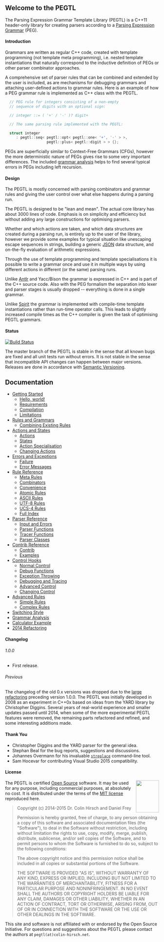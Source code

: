 ## Welcome to the PEGTL

The Parsing Expression Grammar Template Library (PEGTL) is a C++11 header-only library for creating parsers according to a [Parsing Expression Grammar](http://en.wikipedia.org/wiki/Parsing_expression_grammar) (PEG).

#### Introduction

Grammars are written as regular C++ code, created with template programming (not template meta programming), i.e. nested template instantiations that naturally correspond to the inductive definition of PEGs or other parser combinator approaches.

A comprehensive set of parser rules that can be combined and extended by the user is included, as are mechanisms for debugging grammars and attaching user-defined actions to grammar rules.
Here is an example of how a PEG grammar rule is implemented as C++ class with the PEGTL.

```c++
  // PEG rule for integers consisting of a non-empty
  // sequence of digits with an optional sign:

  // integer ::= ( '+' / '-' )? digit+

  // The same parsing rule implemented with the PEGTL:

  struct integer
     : pegtl::seq< pegtl::opt< pegtl::one< '+', '-' > >,
                   pegtl::plus< pegtl::digit > > {};
```

PEGs are superficially similar to Context-Free Grammars (CFGs), however the more deterministic nature of PEGs gives rise to some very important differences.
The included [grammar analysis](https://github.com/ColinH/PEGTL/wiki/Grammar-Analysis) helps to find several typical errors in PEGs including left recursion.

#### Design

The PEGTL is mostly concerned with parsing combinators and grammar rules and giving the user control over what else happens during a parsing run.

The PEGTL is designed to be "lean and mean".
The actual core library has about 3000 lines of code.
Emphasis is on simplicity and efficiency but without adding any large constructions for optimising parsers.

Whether and which actions are taken, and which data structures are created during a parsing run, is entirely up to the user of the library, however we provide some examples for typical situation like unescaping escape sequences in strings, building a generic [JSON](http://www.json.org/) data structure, and on-the-fly evaluation of arithmetic expressions.

Through the use of template programming and template specialisations it is possible to write a grammar once and use it in multiple ways by using different actions in different (or the same) parsing runs.

Unlike [Antlr](http://www.antlr.org/) and Yacc/Bison the grammar is expressed in C++ and is part of the C++ source code.
Also with the PEG formalism the separation into lexer and parser stages is usually dropped -- everything is done in a single grammar.

Unlike [Spirit](http://boost-spirit.com/) the grammar is implemented with compile-time template instantiations rather than run-time operator calls.
This leads to slightly increased compile times as the C++ compiler is given the task of optimising PEGTL grammars.

#### Status

[![Build Status](https://travis-ci.org/ColinH/PEGTL.svg)](https://travis-ci.org/ColinH/PEGTL)

The master branch of the PEGTL is stable in the sense that all known bugs are fixed and all unit tests run without errors. It is not stable in the sense that incompatible API changes can happen between major versions.
Releases are done in accordance with [Semantic Versioning](http://semver.org/).

## Documentation

* [Getting Started](https://github.com/ColinH/PEGTL/wiki/Getting-Started)
  * [Hello, world!](https://github.com/ColinH/PEGTL/wiki/Getting-Started#hello-world)
  * [Requirements](https://github.com/ColinH/PEGTL/wiki/Getting-Started#requirements)
  * [Compilation](https://github.com/ColinH/PEGTL/wiki/Getting-Started#compilation)
  * [Limitations](https://github.com/ColinH/PEGTL/wiki/Getting-Started#limitations)
* [Rules and Grammars](https://github.com/ColinH/PEGTL/wiki/Rules-and-Grammars)
  * [Combining Existing Rules](https://github.com/ColinH/PEGTL/wiki/Rules-and-Grammars#combining-existing-rules)
* [Actions and States](https://github.com/ColinH/PEGTL/wiki/Actions-and-States)
  * [Actions](https://github.com/ColinH/PEGTL/wiki/Actions-and-States#actions)
  * [States](https://github.com/ColinH/PEGTL/wiki/Actions-and-States#states)
  * [Action Specialisation](https://github.com/ColinH/PEGTL/wiki/Actions-and-States#action-specialisation)
  * [Changing Actions](https://github.com/ColinH/PEGTL/wiki/Actions-and-States#changing-actions)
* [Errors and Exceptions](https://github.com/ColinH/PEGTL/wiki/Errors-and-Exceptions)
  * [Failure](https://github.com/ColinH/PEGTL/wiki/Errors-and-Exceptions#failure)
  * [Error Messages](https://github.com/ColinH/PEGTL/wiki/Errors-and-Exceptions#error-messages)
* [Rule Reference](https://github.com/ColinH/PEGTL/wiki/Rule-Reference)
  * [Meta Rules](https://github.com/ColinH/PEGTL/wiki/Rule-Reference#meta-rules)
  * [Combinators](https://github.com/ColinH/PEGTL/wiki/Rule-Reference#combinators)
  * [Convenience](https://github.com/ColinH/PEGTL/wiki/Rule-Reference#convenience)
  * [Atomic Rules](https://github.com/ColinH/PEGTL/wiki/Rule-Reference#atomic-rules)
  * [ASCII Rules](https://github.com/ColinH/PEGTL/wiki/Rule-Reference#ascii-rules)
  * [UTF-8 Rules](https://github.com/ColinH/PEGTL/wiki/Rule-Reference#utf-8-rules)
  * [UCS-4 Rules](https://github.com/ColinH/PEGTL/wiki/Rule-Reference#ucs-4-rules)
  * [Full Index](https://github.com/ColinH/PEGTL/wiki/Rule-Reference#full-index)
* [Parser Reference](https://github.com/ColinH/PEGTL/wiki/Parser-Reference)
  * [Input and Errors](https://github.com/ColinH/PEGTL/wiki/Parser-Reference#input-and-errors)
  * [Parser Functions](https://github.com/ColinH/PEGTL/wiki/Parser-Reference#parser-functions)
  * [Tracer Functions](https://github.com/ColinH/PEGTL/wiki/Parser-Reference#tracer-functions)
  * [Parser Classes](https://github.com/ColinH/PEGTL/wiki/Parser-Reference#parser-classes)
* [Contrib Reference](https://github.com/ColinH/PEGTL/wiki/Contrib-Reference)
  * [Contrib](https://github.com/ColinH/PEGTL/wiki/Contrib-Reference#contrib)
  * [Examples](https://github.com/ColinH/PEGTL/wiki/Contrib-Reference#examples)
* [Control Hooks](https://github.com/ColinH/PEGTL/wiki/Control-Hooks)
  * [Normal Control](https://github.com/ColinH/PEGTL/wiki/Control-Hooks#normal-control)
  * [Debug Functions](https://github.com/ColinH/PEGTL/wiki/Control-Hooks#debug-functions)
  * [Exception Throwing](https://github.com/ColinH/PEGTL/wiki/Control-Hooks#exception-throwing)
  * [Debugging and Tracing](https://github.com/ColinH/PEGTL/wiki/Control-Hooks#debugging-and-tracing)
  * [Advanced Control](https://github.com/ColinH/PEGTL/wiki/Control-Hooks#advanced-control)
  * [Changing Control](https://github.com/ColinH/PEGTL/wiki/Control-Hooks#changing-control)
* [Advanced Rules](https://github.com/ColinH/PEGTL/wiki/Advanced-Rules)
  * [Simple Rules](https://github.com/ColinH/PEGTL/wiki/Advanced-Rules#simple-rules)
  * [Complex Rules](https://github.com/ColinH/PEGTL/wiki/Advanced-Rules#complex-rules)
* [Switching Style](https://github.com/ColinH/PEGTL/wiki/Switching-Style)
* [Grammar Analysis](https://github.com/ColinH/PEGTL/wiki/Grammar-Analysis)
* [Calculator Example](https://github.com/ColinH/PEGTL/wiki/Calculator-Example)
* [2014 Refactoring](https://github.com/ColinH/PEGTL/wiki/2014-Refactoring)

#### Changelog

###### 1.0.0

* First release.

###### Previous

The changelog of the old 0.x versions was dropped due to the [large refactoring](https://github.com/ColinH/PEGTL/wiki/2014-Refactoring) preceding version 1.0.0. The PEGTL was initially developed in 2008 as an experiment in C++0x based on ideas from the YARD library by Christopher Diggins.
Several years of real-world experience and smaller updates passed until 2014, when some of the more experimental PEGTL features were removed, the remaining parts refactored and refined, and some interesting additions made.

#### Thank You

* Christopher Diggins and the YARD parser for the general idea.
* Stephan Beal for the bug reports, suggestions and discussions.
* Johannes Overmann for his invaluable [`streplace`](https://code.google.com/p/streplace/) command-line tool.
* Sam Hocevar for contributing Visual Studio 2015 compatibility.

#### License

<a href="http://www.opensource.org/"><img height="105" width="75" align="right" src="http://wiki.opensource.org/bin/download/OSI+Operations/Marketing+%26+Promotional+Collateral/OSI_certified_logo_vector.svg"></a>

The PEGTL is certified [Open Source](http://www.opensource.org/docs/definition.html) software. It may be used for any purpose, including commercial purposes, at absolutely no cost. It is distributed under the terms of the [MIT license](http://www.opensource.org/licenses/mit-license.html) reproduced here.

> Copyright (c) 2014-2015 Dr. Colin Hirsch and Daniel Frey
>
> Permission is hereby granted, free of charge, to any person obtaining a copy of this software and associated documentation files (the "Software"), to deal in the Software without restriction, including without limitation the rights to use, copy, modify, merge, publish, distribute, sublicense, and/or sell copies of the Software, and to permit persons to whom the Software is furnished to do so, subject to the following conditions:
>
> The above copyright notice and this permission notice shall be included in all copies or substantial portions of the Software.
>
> THE SOFTWARE IS PROVIDED "AS IS", WITHOUT WARRANTY OF ANY KIND, EXPRESS OR IMPLIED, INCLUDING BUT NOT LIMITED TO THE WARRANTIES OF MERCHANTABILITY, FITNESS FOR A PARTICULAR PURPOSE AND NONINFRINGEMENT. IN NO EVENT SHALL THE AUTHORS OR COPYRIGHT HOLDERS BE LIABLE FOR ANY CLAIM, DAMAGES OR OTHER LIABILITY, WHETHER IN AN ACTION OF CONTRACT, TORT OR OTHERWISE, ARISING FROM, OUT OF OR IN CONNECTION WITH THE SOFTWARE OR THE USE OR OTHER DEALINGS IN THE SOFTWARE.

This site and software is not affiliated with or endorsed by the Open Source Initiative. For questions and suggestions about the PEGTL please contact the authors at `pegtl(at)colin-hirsch.net`.
